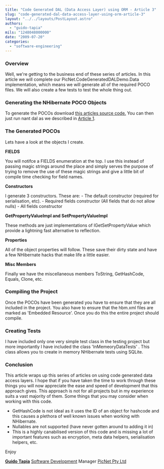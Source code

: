 ```yaml
---
title: "Code Generated DAL (Data Access Layer) using ORM - Article 3"
slug: "code-generated-dal-data-access-layer-using-orm-article-3"
layout: "../../layouts/PostLayout.astro"
authors: 
  - "guido-tapia"
mils: "1248048000000"
date: "2009-07-20"
categories: 
  - "software-engineering"
---
```


### Overview

Well, we're getting to the business end of these series of articles. In this article we will complete our PicNet.CodeGeneratedDALDemo.Data implementation, which means we will generate all of the required POCO files. We will also create a few tests to test the whole thing out.

### Generating the NHibernate POCO Objects

To generate the POCOs download [this articles source code.](https://picnet.com.au/blogs/guido/files/2009/07/CodeGeneratedDALDemo.zip) You can then just run nant dal as we described in [Article 1](https://picnet.com.au/blogs/guido/post/2009/07/08/code-generated-dal-data-access-layer-using-orm-article-1/ "Code Generated DAL (Data Access Layer) using ORM – Article 1").

### The Generated POCOs

Lets have a look at the objects I create.

**FIELDS**

You will notifce a FIELDS enumeration at the top. I use this instead of passing magic strings around the place and simply serves the purpose of trying to remove the use of these magic strings and give a little bit of compile time checking for field names.

**Constructors**

I generate 3 constructors. These are: - The default constructor (required for serialisation, etc). - Required fields constructor (All fields that do not allow nulls) - All fields constructor

**GetPropertyValueImpl and SetPropertyValueImpl**

These methods are just implementations of IGetSetPropertyValue which provide a lightning fast alternative to reflection.

**Properties**

All of the object properties will follow. These save their dirty state and have a few NHibernate hacks that make life a little easier.

**Misc Members**

Finally we have the miscellaneous members ToString, GetHashCode, Equals, Clone, etc.

### Compiling the Project

Once the POCOs have been generated you have to ensure that they are all included in the project. You also have to ensure that the hbm.xml files are marked as 'Embedded Resource'. Once you do this the entire project should compile.

### Creating Tests

I have included only one very simple test class in the testing project but more importantly I have included the class 'InMemeoryDataTests' . This class allows you to create in memory NHibernate tests using SQLite.

### Conclusion

This article wraps up this series of articles on using code generated data access layers. I hope that if you have taken the time to work through these things you will now appreciate the ease and speed of development that this approach gives. This approach is not for all projects but in my experience suits a vast majority of them. Some things that you may consider when working with this code.

- GetHashCode is not ideal as it uses the ID of an object for hashcode and this causes a plethora of well known issues when working with NHibernate.
- Nullables are not supported (have never gotten around to adding it in)
- This is a highly canabilised version of this code and is missing a lot of important features such as encryption, meta data helpers, serialisation helpers, etc.

Enjoy

**[Guido Tapia](mailto:guido.tapia@picnet.com.au)** [Software Development](https://picnet.com.au/software-development.html) Manager [PicNet Pty Ltd](https://picnet.com.au/)
